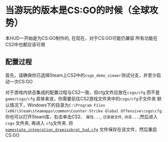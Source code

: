 # 当游玩的版本是CS:GO的时候（全球攻势）

本HUD一开始是为CS:GO制作的, 在现在，对于CS:GO可能仍兼容
所有功能在CS2中也都应该可用

## 配置过程
首先，请确保你已选择Steam上CS2中的`csgo_demo_viewer`测试分支，并至少启动一次CS:GO

对于游戏内状态集成的配置过程与CS2一致，但cfg文件应放在`csgo/cfg` 而不是`game/csgo/cfg`
具体来说，你需要前往CS2游戏文件夹中的`csgo/cfg`子文件夹
默认情况下，Windows下的目录为`C:\Program Files (x86)\Steam\steamapps\common\Counter-Strike Global Offensive\csgo\cfg`.
你也可以打开Steam库，右击单击CS2、 `属性...`, `已安装文件`, `浏览...`,然后进入 `csgo` 文件夹, 再进入 `cfg`文件夹.
将 [`gamestate_integration_drweissbrot_hud.cfg`](https://github.com/drweissbrot/cs-hud/releases/latest/download/gamestate_integration_drweissbrot_hud.cfg) 文件保存在该文件，然后重启CS:GO